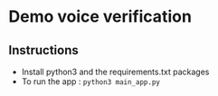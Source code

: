 # Demo voice verification


## Instructions
* Install python3 and the requirements.txt packages
* To run the app : `python3 main_app.py`
